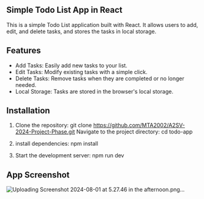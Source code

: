 ## Simple Todo List App in React
This is a simple Todo List application built with React. It allows users to add, edit, and delete tasks, and stores the tasks in local storage.

## Features
- Add Tasks: Easily add new tasks to your list.
- Edit Tasks: Modify existing tasks with a simple click.
- Delete Tasks: Remove tasks when they are completed or no longer needed.
- Local Storage: Tasks are stored in the browser's local storage.
## Installation
1. Clone the repository: git clone https://github.com/MTA2002/A2SV-2024-Project-Phase.git Navigate to the project directory: cd todo-app
2. install dependencies: npm install

3. Start the development server: npm run dev

## App Screenshot
![Uploading Screenshot 2024-08-01 at 5.27.46 in the afternoon.png…]()
